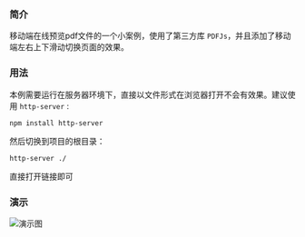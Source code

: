 ### 简介
移动端在线预览pdf文件的一个小案例，使用了第三方库 `PDFJs`，并且添加了移动端左右上下滑动切换页面的效果。

### 用法
本例需要运行在服务器环境下，直接以文件形式在浏览器打开不会有效果。建议使用 `http-server` :
```
npm install http-server
````
然后切换到项目的根目录：

```
http-server ./
```
直接打开链接即可

### 演示

![演示图](https://github.com/JerryYuanJ/demos/blob/master/images/01.gif)
